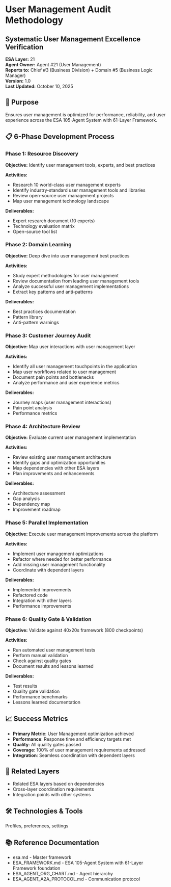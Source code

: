 # User Management Audit Methodology
## Systematic User Management Excellence Verification

**ESA Layer:** 21  
**Agent Owner:** Agent #21 (User Management)  
**Reports to:** Chief #3 (Business Division) + Domain #5 (Business Logic Manager)  
**Version:** 1.0  
**Last Updated:** October 10, 2025

## 🎯 Purpose
Ensures user management is optimized for performance, reliability, and user experience across the ESA 105-Agent System with 61-Layer Framework.

## 📋 6-Phase Development Process

### Phase 1: Resource Discovery
**Objective:** Identify user management tools, experts, and best practices

**Activities:**
- Research 10 world-class user management experts
- Identify industry-standard user management tools and libraries
- Review open-source user management projects
- Map user management technology landscape

**Deliverables:**
- Expert research document (10 experts)
- Technology evaluation matrix
- Open-source tool list

### Phase 2: Domain Learning
**Objective:** Deep dive into user management best practices

**Activities:**
- Study expert methodologies for user management
- Review documentation from leading user management tools
- Analyze successful user management implementations
- Extract key patterns and anti-patterns

**Deliverables:**
- Best practices documentation
- Pattern library
- Anti-pattern warnings

### Phase 3: Customer Journey Audit
**Objective:** Map user interactions with user management layer

**Activities:**
- Identify all user management touchpoints in the application
- Map user workflows related to user management
- Document pain points and bottlenecks
- Analyze performance and user experience metrics

**Deliverables:**
- Journey maps (user management interactions)
- Pain point analysis
- Performance metrics

### Phase 4: Architecture Review
**Objective:** Evaluate current user management implementation

**Activities:**
- Review existing user management architecture
- Identify gaps and optimization opportunities
- Map dependencies with other ESA layers
- Plan improvements and enhancements

**Deliverables:**
- Architecture assessment
- Gap analysis
- Dependency map
- Improvement roadmap

### Phase 5: Parallel Implementation
**Objective:** Execute user management improvements across the platform

**Activities:**
- Implement user management optimizations
- Refactor where needed for better performance
- Add missing user management functionality
- Coordinate with dependent layers

**Deliverables:**
- Implemented improvements
- Refactored code
- Integration with other layers
- Performance improvements

### Phase 6: Quality Gate & Validation
**Objective:** Validate against 40x20s framework (800 checkpoints)

**Activities:**
- Run automated user management tests
- Perform manual validation
- Check against quality gates
- Document results and lessons learned

**Deliverables:**
- Test results
- Quality gate validation
- Performance benchmarks
- Lessons learned documentation

## 📈 Success Metrics
- **Primary Metric**: User Management optimization achieved
- **Performance**: Response time and efficiency targets met
- **Quality**: All quality gates passed
- **Coverage**: 100% of user management requirements addressed
- **Integration**: Seamless coordination with dependent layers

## 🔗 Related Layers
- Related ESA layers based on dependencies
- Cross-layer coordination requirements
- Integration points with other systems

## 🛠️ Technologies & Tools
Profiles, preferences, settings

## 📚 Reference Documentation
- esa.md - Master framework
- ESA_FRAMEWORK.md - ESA 105-Agent System with 61-Layer Framework foundation
- ESA_AGENT_ORG_CHART.md - Agent hierarchy
- ESA_AGENT_A2A_PROTOCOL.md - Communication protocol
